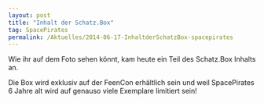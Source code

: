 ```yaml
---
layout: post
title: "Inhalt der Schatz.Box"
tag: SpacePirates
permalink: /Aktuelles/2014-06-17-InhaltderSchatzBox-spacepirates
---
```


Wie ihr auf dem Foto sehen könnt, kam heute ein Teil des Schatz.Box Inhalts an.

Die Box wird exklusiv auf der FeenCon erhältlich sein und weil SpacePirates 6 Jahre alt wird auf genauso viele Exemplare limitiert sein!
